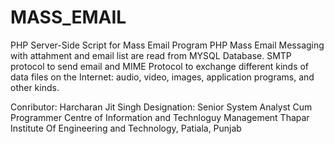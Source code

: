 # MASS_EMAIL
PHP Server-Side Script for Mass Email Program
PHP Mass Email Messaging with attahment and email list are read from MYSQL Database.
SMTP protocol to send email and MIME Protocol to exchange different kinds of data files on the Internet: audio, video, images, application programs, and other kinds.


Conributor: Harcharan Jit Singh
Designation: Senior System Analyst Cum Programmer
Centre of Information and Technloguy Management
Thapar Institute Of Engineering and Technology, Patiala, Punjab
